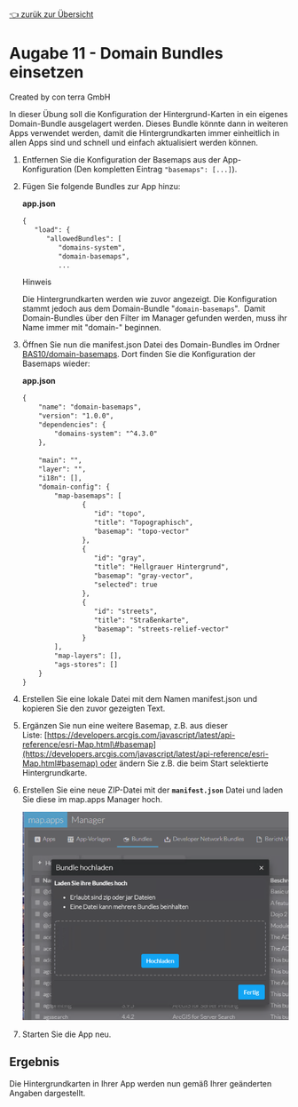 [:point_left: zurük zur Übersicht](README.md)


Augabe 11 - Domain Bundles einsetzen
=======================================================

Created by con terra GmbH

In dieser Übung soll die Konfiguration der Hintergrund-Karten in ein eigenes Domain-Bundle ausgelagert werden. Dieses Bundle könnte dann in weiteren Apps verwendet werden, damit die Hintergrundkarten immer einheitlich in allen Apps sind und schnell und einfach aktualisiert werden können.

1.  Entfernen Sie die Konfiguration der Basemaps aus der App-Konfiguration (Den kompletten Eintrag `"basemaps": [...]`).

2.  Fügen Sie folgende Bundles zur App hinzu:

    **app.json**

    ``` {.syntaxhighlighter-pre data-syntaxhighlighter-params="brush: java; gutter: false; theme: Confluence" data-theme="Confluence"}
    {
       "load": {
          "allowedBundles": [
             "domains-system",
             "domain-basemaps",
             ...
    ```

    Hinweis

    Die Hintergrundkarten werden wie zuvor angezeigt. Die Konfiguration stammt jedoch aus dem Domain-Bundle "`domain-basemaps`". 
    Damit Domain-Bundles über den Filter im Manager gefunden werden, muss ihr Name immer mit "domain-" beginnen.

3.  Öffnen Sie nun die manifest.json Datei des Domain-Bundles im Ordner [BAS10/domain-basemaps](https://github.com/conterra/mapapps-workshop-configuration/tree/main/BAS10/domain-basemaps). Dort finden Sie die Konfiguration der Basemaps wieder:

    **app.json**

    ``` {.syntaxhighlighter-pre data-syntaxhighlighter-params="brush: java; gutter: false; theme: Confluence" data-theme="Confluence"}
    {
        "name": "domain-basemaps",
        "version": "1.0.0",
        "dependencies": {
            "domains-system": "^4.3.0"
        },
         
        "main": "",
        "layer": "",
        "i18n": [],
        "domain-config": {      
            "map-basemaps": [
                   {
                      "id": "topo",
                      "title": "Topographisch",
                      "basemap": "topo-vector"
                   },
                   {
                      "id": "gray",
                      "title": "Hellgrauer Hintergrund",
                      "basemap": "gray-vector",
                      "selected": true
                   },
                   {
                      "id": "streets",
                      "title": "Straßenkarte",
                      "basemap": "streets-relief-vector"
                   }
            ],
            "map-layers": [],
            "ags-stores": []
        }
    }
    ```
4. Erstellen Sie eine lokale Datei mit dem Namen manifest.json und kopieren Sie den zuvor gezeigten Text.
4.  Ergänzen Sie nun eine weitere Basemap, z.B. aus dieser Liste: [https://developers.arcgis.com/javascript/latest/api-reference/esri-Map.html\#basemap](https://developers.arcgis.com/javascript/latest/api-reference/esri-Map.html#basemap) oder ändern Sie z.B. die beim Start selektierte Hintergrundkarte.
5.  Erstellen Sie eine neue ZIP-Datei mit der **`manifest.json`** Datei und laden Sie diese im map.apps Manager hoch.
    
    ![](attachments/339384376/339384956.png)
6.  Starten Sie die App neu.

Ergebnis
--------

Die Hintergrundkarten in Ihrer App werden nun gemäß Ihrer geänderten Angaben dargestellt.


